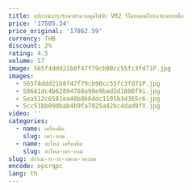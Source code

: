 ```yaml
---
title: อุปกรณ์บํารุงรักษาตัวควบคุมไฟฟ้า VR2 รีโมทคอนโทรลจับจอยสติ๊ก
price: '17505.34'
price_original: '17862.59'
currency: THB
discount: 2%
rating: 4.5
volume: 57
image: S65f4ddd21b8f47f79cb90cc55fc3fd71P.jpg
images:
  - S65f4ddd21b8f47f79cb90cc55fc3fd71P.jpg
  - S0661dc4b62894768a98e9bad5d1806f9i.jpg
  - Sea512c6581ea40b8b6ddc1105b3d365c6.jpg
  - Scc51bb09dbab4b9fa7025a42bc4dad9fV.jpg
video: ''
categories:
  - name: เครื่องมือ
    slug: เคร-องม
  - name: อะไหล่ เครื่องมือ
    slug: อะไหล-เคร-องม
slug: ปกรณ-าร-งร-กษาต-วควบค
encode: opsrqpc
lang: th
---
```

  